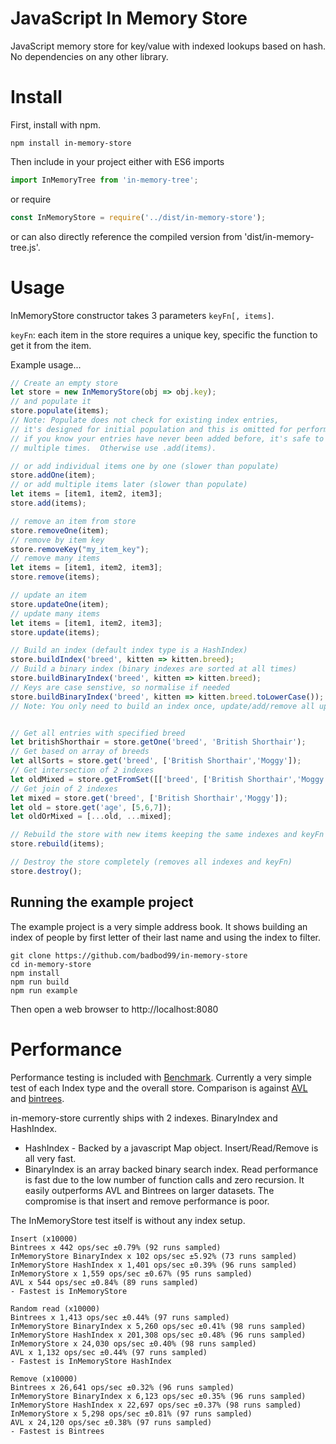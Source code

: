 # JavaScript In Memory Store
JavaScript memory store for key/value with indexed lookups based on hash.  No dependencies on any other library.

# Install 
First, install with npm.
```shell
npm install in-memory-store
```
Then include in your project either with ES6 imports
```javascript
import InMemoryTree from 'in-memory-tree';
```
or require
```javascript
const InMemoryStore = require('../dist/in-memory-store');
```
or can also directly reference the compiled version from 'dist/in-memory-tree.js'.

# Usage
InMemoryStore constructor takes 3 parameters `keyFn[, items]`. 

`keyFn`: each item in the store requires a unique key, specific the function to get it from the item.

Example usage...
```javascript
// Create an empty store
let store = new InMemoryStore(obj => obj.key);
// and populate it
store.populate(items);
// Note: Populate does not check for existing index entries,
// it's designed for initial population and this is omitted for performance
// if you know your entries have never been added before, it's safe to call
// multiple times.  Otherwise use .add(items).

// or add individual items one by one (slower than populate)
store.addOne(item);
// or add multiple items later (slower than populate)
let items = [item1, item2, item3];
store.add(items);

// remove an item from store
store.removeOne(item);
// remove by item key
store.removeKey("my_item_key");
// remove many items
let items = [item1, item2, item3];
store.remove(items);

// update an item
store.updateOne(item);
// update many items
let items = [item1, item2, item3];
store.update(items);

// Build an index (default index type is a HashIndex)
store.buildIndex('breed', kitten => kitten.breed);
// Build a binary index (binary indexes are sorted at all times)
store.buildBinaryIndex('breed', kitten => kitten.breed);
// Keys are case senstive, so normalise if needed
store.buildBinaryIndex('breed', kitten => kitten.breed.toLowerCase());
// Note: You only need to build an index once, update/add/remove all update index automatically


// Get all entries with specified breed
let britishShorthair = store.getOne('breed', 'British Shorthair');
// Get based on array of breeds
let allSorts = store.get('breed', ['British Shorthair','Moggy']);
// Get intersection of 2 indexes
let oldMixed = store.getFromSet([['breed', ['British Shorthair','Moggy'], ['age',[5,6,7]]);
// Get join of 2 indexes
let mixed = store.get('breed', ['British Shorthair','Moggy']);
let old = store.get('age', [5,6,7]);
let oldOrMixed = [...old, ...mixed];

// Rebuild the store with new items keeping the same indexes and keyFn
store.rebuild(items);

// Destroy the store completely (removes all indexes and keyFn)
store.destroy();
```

## Running the example project
The example project is a very simple address book.  It shows building an index
of people by first letter of their last name and using the index to filter.
```Shell
git clone https://github.com/badbod99/in-memory-store
cd in-memory-store
npm install
npm run build
npm run example
```
Then open a web browser to http://localhost:8080

# Performance
Performance testing is included with [Benchmark](https://benchmarkjs.com/).
Currently a very simple test of each Index type and the overall store.
Comparison is against [AVL](https://github.com/w8r/avl) and [bintrees](https://github.com/vadimg/js_bintrees).

in-memory-store currently ships with 2 indexes.  BinaryIndex and HashIndex.

* HashIndex - Backed by a javascript Map object. Insert/Read/Remove is all 
very fast.  
* BinaryIndex is an array backed binary search index. Read performance
is fast due to the low number of function calls and zero recursion. It easily
outperforms AVL and Bintrees on larger datasets. The compromise is that insert
and remove performance is poor.

The InMemoryStore test itself is without any index setup.

```shell
Insert (x10000)
Bintrees x 442 ops/sec ±0.79% (92 runs sampled)
InMemoryStore BinaryIndex x 102 ops/sec ±5.92% (73 runs sampled)
InMemoryStore HashIndex x 1,401 ops/sec ±0.39% (96 runs sampled)
InMemoryStore x 1,559 ops/sec ±0.67% (95 runs sampled)
AVL x 544 ops/sec ±0.84% (89 runs sampled)
- Fastest is InMemoryStore

Random read (x10000)
Bintrees x 1,413 ops/sec ±0.44% (97 runs sampled)
InMemoryStore BinaryIndex x 5,260 ops/sec ±0.41% (98 runs sampled)
InMemoryStore HashIndex x 201,308 ops/sec ±0.48% (96 runs sampled)
InMemoryStore x 24,030 ops/sec ±0.40% (98 runs sampled)
AVL x 1,132 ops/sec ±0.44% (97 runs sampled)
- Fastest is InMemoryStore HashIndex

Remove (x10000)
Bintrees x 26,641 ops/sec ±0.32% (96 runs sampled)
InMemoryStore BinaryIndex x 6,123 ops/sec ±0.35% (96 runs sampled)
InMemoryStore HashIndex x 22,697 ops/sec ±0.37% (98 runs sampled)
InMemoryStore x 5,298 ops/sec ±0.81% (97 runs sampled)
AVL x 24,120 ops/sec ±0.38% (97 runs sampled)
- Fastest is Bintrees
```